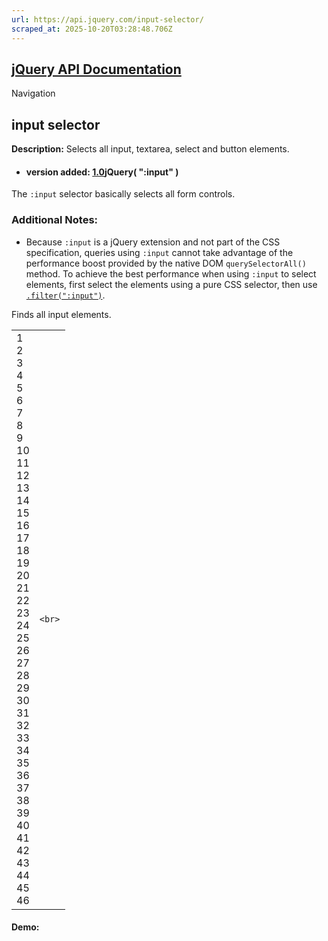 ```yaml
---
url: https://api.jquery.com/input-selector/
scraped_at: 2025-10-20T03:28:48.706Z
---
```


## [jQuery API Documentation](https://jquery.com/ "jQuery API Documentation")

Navigation

## input selector

**Description:** Selects all input, textarea, select and button elements.

- #### version added: [1.0](https://api.jquery.com/category/version/1.0/)jQuery( ":input" )


The `:input` selector basically selects all form controls.

### Additional Notes:

- Because `:input` is a jQuery extension and not part of the CSS specification, queries using `:input` cannot take advantage of the performance boost provided by the native DOM `querySelectorAll()` method. To achieve the best performance when using `:input` to select elements, first select the elements using a pure CSS selector, then use [`.filter(":input")`](https://api.jquery.com/filter/).


Finds all input elements.

|     |     |
| --- | --- |
| 1<br>2<br>3<br>4<br>5<br>6<br>7<br>8<br>9<br>10<br>11<br>12<br>13<br>14<br>15<br>16<br>17<br>18<br>19<br>20<br>21<br>22<br>23<br>24<br>25<br>26<br>27<br>28<br>29<br>30<br>31<br>32<br>33<br>34<br>35<br>36<br>37<br>38<br>39<br>40<br>41<br>42<br>43<br>44<br>45<br>46 | ```<br>``` |

#### Demo:
